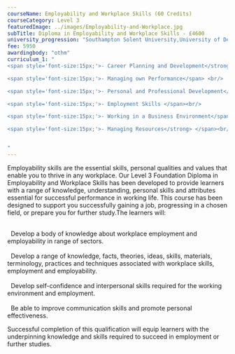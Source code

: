 ```yaml
---
courseName: Employability and Workplace Skills (60 Credits)
courseCategory: Level 3
featuredImage: ../images/Employability-and-Workplace.jpg
subTitle: Diploma in Employability and Workplace Skills - £4600
university_progression: "Southampton Solent University,University of Derby,University of Lincoln,University of Central Lancashire (UCLan)"
fee: 5950
awardingbody: "othm"
curriculum_1: "
<span style='font-size:15px;'>- Career Planning and Development</strong></span> <br/>

<span style='font-size:15px;'>- Managing own Performance</span> <br/>

<span style='font-size:15px;'>- Personal and Professional Development</strong> </span><br/>

<span style='font-size:15px;'>- Employment Skills </span><br/>

<span style='font-size:15px;'>- Working in a Business Environment</span><br/>

<span style='font-size:15px;'>- Managing Resources</strong> </span><br/>


"
---
```


Employability skills are the essential skills, personal qualities and values that enable you to thrive in any workplace. Our Level 3 Foundation Diploma in Employability and Workplace Skills has been developed to provide learners with a range of knowledge, understanding, personal skills and attributes essential for successful performance in working life. This course has been designed to support you successfully gaining a job, progressing in a chosen field, or prepare you for further study.The learners will:<br/><br/>

<i class="fas fa-check-circle" style="color:#464660; margin-right:8px"></i> Develop a body of knowledge about workplace employment and employability in range of sectors.
<br/><br/>
<i class="fas fa-check-circle" style="color:#464660; margin-right:8px"></i> Develop a range of knowledge, facts, theories, ideas, skills, materials, terminology, practices and techniques associated with workplace skills, employment and employability.
<br/><br/>
<i class="fas fa-check-circle" style="color:#464660; margin-right:8px"></i> Develop self-confidence and interpersonal skills required for the working environment and employment.
<br/><br/>
<i class="fas fa-check-circle" style="color:#464660; margin-right:8px"></i> Be able to improve communication
skills and promote personal effectiveness.

Successful completion of this qualification will equip learners with the underpinning knowledge and skills required to succeed in employment or further studies.
